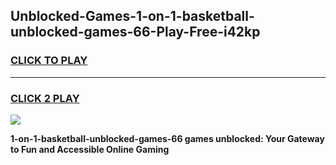 
## Unblocked-Games-1-on-1-basketball-unblocked-games-66-Play-Free-i42kp
<h3>
<a href="https://premium76.site?title=1-on-1-basketball-unblocked-games-66&ref=17A">CLICK TO PLAY</a></h3>
<hr>

<h3>
<a href="https://premium76.site?title=1-on-1-basketball-unblocked-games-66&ref=17A">CLICK 2 PLAY</a>
  
</h3>

<a href="https://premium76.site?title=1-on-1-basketball-unblocked-games-66&ref=17A"><img src="https://clearcache.store/games.png"></a>


**1-on-1-basketball-unblocked-games-66 games unblocked: Your Gateway to Fun and Accessible Online Gaming**
